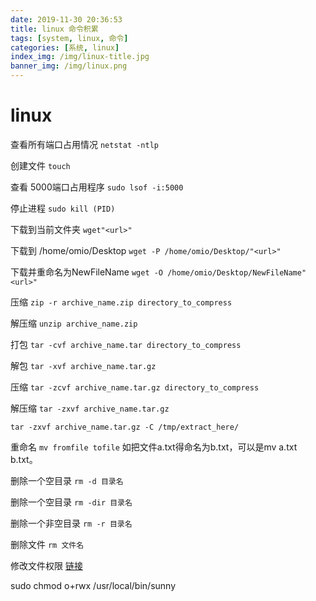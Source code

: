```yaml
---
date: 2019-11-30 20:36:53
title: linux 命令积累
tags: [system, linux, 命令]
categories: [系统, linux]
index_img: /img/linux-title.jpg
banner_img: /img/linux.png
---
```


# linux

查看所有端口占用情况
`netstat -ntlp`

创建文件
`touch`

查看 5000端口占用程序
`sudo lsof -i:5000`

停止进程
`sudo kill (PID)`

下载到当前文件夹
`wget"<url>"`

下载到 /home/omio/Desktop
`wget -P /home/omio/Desktop/"<url>"`

下载并重命名为NewFileName
`wget -O /home/omio/Desktop/NewFileName"<url>"`

压缩
`zip -r archive_name.zip directory_to_compress`

解压缩
`unzip archive_name.zip`

打包
`tar -cvf archive_name.tar directory_to_compress`

解包
`tar -xvf archive_name.tar.gz`

压缩
`tar -zcvf archive_name.tar.gz directory_to_compress`

解压缩
`tar -zxvf archive_name.tar.gz`

`tar -zxvf archive_name.tar.gz -C /tmp/extract_here/`

重命名
`mv fromfile tofile`
如把文件a.txt得命名为b.txt，可以是mv a.txt b.txt。

删除一个空目录
`rm -d 目录名`

删除一个空目录
`rm -dir 目录名`

删除一个非空目录
`rm -r 目录名`

删除文件
`rm 文件名`

修改文件权限
[链接]('https://blog.csdn.net/slwhy/article/details/78876237')

sudo chmod o+rwx /usr/local/bin/sunny